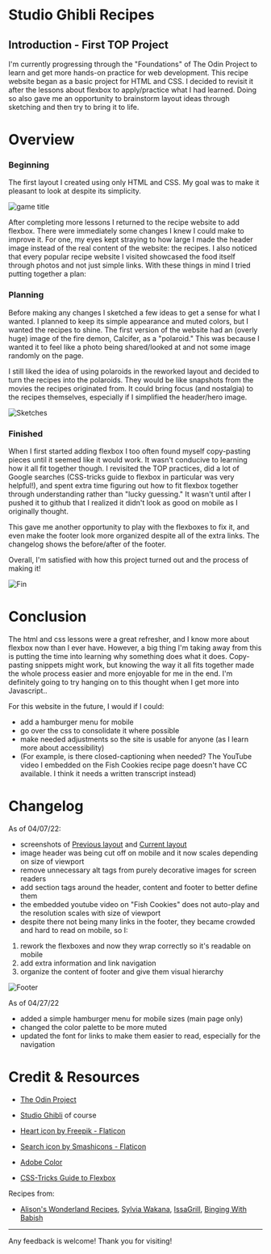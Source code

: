 
# Studio Ghibli Recipes

## Introduction - First TOP Project

I'm currently progressing through the "Foundations" of The Odin Project to learn and get more hands-on practice for web development. This recipe website began as a basic project for HTML and CSS. I decided to revisit it after the lessons about flexbox to apply/practice what I had learned. Doing so also gave me an opportunity to brainstorm layout ideas through sketching and then try to bring it to life.

# Overview

### Beginning

The first layout I created using only HTML and CSS. My goal was to make it pleasant to look at despite its simplicity. 

![game title](/src/images/ghibliRecipesOri.png)

After completing more lessons I returned to the recipe website to add flexbox. There were immediately some changes I knew I could make to improve it. For one, my eyes kept straying to how large I made the header image instead of the real content of the website: the recipes. I also noticed that every popular recipe website I visited showcased the food itself through photos and not just simple links. With these things in mind I tried putting together a plan:

### Planning

Before making any changes I sketched a few ideas to get a sense for what I wanted. I planned to keep its simple appearance and muted colors, but I wanted the recipes to shine. The first version of the website had an (overly huge) image of the fire demon, Calcifer, as a "polaroid." This was because I wanted it to feel like a photo being shared/looked at and not some image randomly on the page.

I still liked the idea of using polaroids in the reworked layout and decided to turn the recipes into the polaroids. They would be like snapshots from the movies the recipes originated from. It could bring focus (and nostalgia) to the recipes themselves, especially if I simplified the header/hero image.

![Sketches](/src/images/sketches.png)

### Finished

When I first started adding flexbox I too often found myself copy-pasting pieces until it seemed like it would work. It wasn't conducive to learning how it all fit together though. I revisited the TOP practices, did a lot of Google searches (CSS-tricks guide to flexbox in particular was very helpful!), and spent extra time figuring out how to fit flexbox together through understanding rather than "lucky guessing." It wasn't until after I pushed it to github that I realized it didn't look as good on mobile as I originally thought. 

This gave me another opportunity to play with the flexboxes to fix it, and even make the footer look more organized despite all of the extra links. The changelog shows the before/after of the footer.

Overall, I'm satisfied with how this project turned out and the process of making it!

![Fin](/src/images/ghibliRecipes600.png)

# Conclusion

The html and css lessons were a great refresher, and I know more about flexbox now than I ever have. However, a big thing I'm taking away from this is putting the time into learning why something does what it does. Copy-pasting snippets might work, but knowing the way it all fits together made the whole process easier and more enjoyable for me in the end. I'm definitely going to try hanging on to this thought when I get more into Javascript..

For this website in the future, I would if I could:
- add a hamburger menu for mobile
- go over the css to consolidate it where possible
- make needed adjustments so the site is usable for anyone (as I learn more about accessibility)
- (For example, is there closed-captioning when needed? The YouTube video I embedded on the Fish Cookies recipe page doesn't have CC available. I think it needs a written transcript instead)

# Changelog
As of 04/07/22:
- screenshots of [Previous layout](/src/images/ghibliRecipes.png) and [Current layout](/src/images/ghibliRecipes2.png)
- image header was being cut off on mobile and it now scales depending on size of viewport
- remove unnecessary alt tags from purely decorative images for screen readers
- add section tags around the header, content and footer to better define them 
- the embedded youtube video on "Fish Cookies" does not auto-play and the resolution scales with size of viewport
- despite there not being many links in the footer, they became crowded and hard to read on mobile, so I:
1. rework the flexboxes and now they wrap correctly so it's readable on mobile 
2. add extra information and link navigation
3. organize the content of footer and give them visual hierarchy

![Footer](/src/images/footers_ba.png)

As of 04/27/22
- added a simple hamburger menu for mobile sizes (main page only)
- changed the color palette to be more muted
- updated the font for links to make them easier to read, especially for the navigation

# Credit & Resources
- [The Odin Project](https://www.theodinproject.com)

- [Studio Ghibli](https://ghiblicollection.com/) of course

- [Heart icon by Freepik - Flaticon](https://www.flaticon.com/free-icons/heart)

- [Search icon by Smashicons - Flaticon](https://www.flaticon.com/free-icons/search)

- [Adobe Color](https://color.adobe.com/create/color-wheel)

- [CSS-Tricks Guide to Flexbox](https://css-tricks.com/snippets/css/a-guide-to-flexbox/)

Recipes from:
 - [Alison's Wonderland Recipes](http://wonderlandrecipes.com), [Sylvia Wakana](https://sylviawakana.com), [IssaGrill](https://www.youtube.com/channel/UC5vRdlKbfMnfuGKuHpruPfA), [Binging With Babish](https://www.bingingwithbabish.com)

___
Any feedback is welcome! Thank you for visiting!
